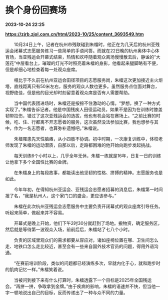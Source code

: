 # 换个身份回赛场

**2023-10-24 22:25**

**https://zjrb.zjol.com.cn/html/2023-10/25/content_3693549.htm**

　　10月24日上午，记者在杭州市残联碰到朱檑时，他正在为几天后的杭州亚残运会闭幕式志愿服务练习一些简单的手语问答。而就在22日晚的杭州奥体中心体育场，当亚残运会开幕式结束，热情和欢呼随着观众离场慢慢散去后，静谧的“大莲花”中层看台上，璀璨的灯光不时照亮着朱檑的身影，他看起来腿脚略有不便，但是却细心地检查着每一处观众座席。

　　相比于不久前在杭州亚运会田径项目的志愿服务岗，朱檑这次更加接近主火炬塔，直线距离只有50米左右，服务的观众人数也更多。虽然服务点位面对舞台，视野绝佳，但是他的目光却时刻留意着观众席是否有人需要帮助。

　　当中国代表团进场时，朱檑还是按捺不住激动的心情。“梦想，换了一种方式实现了。”朱檑告诉记者。他是中国残疾人田径运动员，如果不是因为在训练时膝盖韧带拉伤，错过了这次亚残运会的选拔，他也有机会站在赛场上。“之前比赛的时候，吃、住、行都离不开志愿者的服务，这次虽然没法参加比赛，我也想参与其中，作为一名志愿者，也算弥补遗憾吧。”朱檑说。

　　朱檑罹患先天性脑瘫，从小四肢不协调。初中时期，一次康复训练中，体校老师发现了朱檑的运动潜质，自那以后，走路都困难的他开始向跑步发起挑战。

　　每天训练6个小时以上，几乎全年无休，朱檑一练就是16年，日复一日的训练让他拿下多个全国性比赛的金牌。

　　在朱檑身上的每段故事，都能读出他坚韧的性格、拼搏的精神。志愿服务也是如此。

　　今年年初，在得知杭州亚运会、亚残运会志愿者招募的消息后，朱檑第一时间报了名，“我是杭州人，这个家门口的盛会，更应该参与。”

　　朱檑在此次杭州亚残运会志愿服务中主要负责开闭幕式的观众座席引导任务。听起来简单，做起来并不容易。

　　开幕式是晚上开始，他们下午2时30分就赶到了场地。搬物资，确定服务区，然后就是等待第一波观众入场，前前后后，朱檑站了七八个小时。

　　负责的区域里观众们的需求都要从容应对，诸如座椅位置在哪、卫生间怎么走、地铁口怎么走比较近，甚至会有一些来自国外技术官员的问题，得用外语沟通。

　　“在赛前培训阶段，类似的问题都已经演练多次，早就内化于心，就和跑步时的肌肉记忆一样。”朱檑笑着说。

　　当被问到接下来有什么打算时，朱檑透露下一个目标是2025年全国残运会。“再拼一拼，争取拿到金牌。”由于疾病的影响，朱檑的语速并不快，但当他一字一顿地说出自己的目标，反而传递出了一种与众不同的力量。